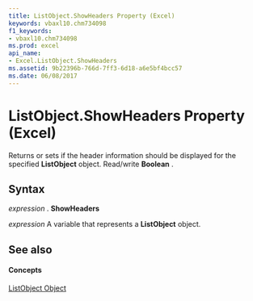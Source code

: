 ```yaml
---
title: ListObject.ShowHeaders Property (Excel)
keywords: vbaxl10.chm734098
f1_keywords:
- vbaxl10.chm734098
ms.prod: excel
api_name:
- Excel.ListObject.ShowHeaders
ms.assetid: 9b22396b-766d-7ff3-6d18-a6e5bf4bcc57
ms.date: 06/08/2017
---
```



# ListObject.ShowHeaders Property (Excel)

Returns or sets if the header information should be displayed for the specified  **ListObject** object. Read/write **Boolean** .


## Syntax

 _expression_ . **ShowHeaders**

 _expression_ A variable that represents a **ListObject** object.


## See also


#### Concepts


[ListObject Object](listobject-object-excel.md)

